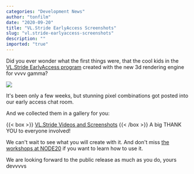 ```yaml
---
categories: "Development News"
author: "tonfilm"
date: "2020-09-20"
title: "VL.Stride EarlyAccess Screenshots"
slug: "vl.stride-earlyaccess-screenshots"
description: ""
imported: "true"
---
```



Did you ever wonder what the first things were, that the cool kids in the [VL.Stride EarlyAccess program](/blog/2020/vl.stride-earlyaccess-available-now) created with the new 3d rendering engine for vvvv gamma?

![](vl_stride_ea_shots_header2.gif)

It's been only a few weeks, but stunning pixel combinations got posted into our early access chat room.

And we collected them in a gallery for you:

{{< box >}}
[VL.Stride Videos and Screenshots](https://photos.app.goo.gl/rTR44JanYUkXzhqJ8){{< /box >}}
A big THANK YOU to everyone involved!

We can't wait to see what you will create with it. And don't miss [the workshops at NODE20](https://20.nodeforum.org/program/workshops/) if you want to learn how to use it.

We are looking forward to the public release as much as you do,
yours devvvvs